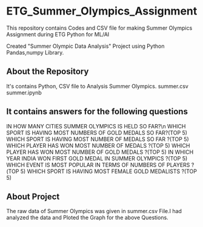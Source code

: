 # ETG_Summer_Olympics_Assignment
This repository contains Codes and CSV file for making Summer Olympics Assignment during ETG Python for ML/AI

Created "Summer Olympic Data Analysis" Project using Python Pandas,numpy Library.

## About the Repository
It's contains Python, CSV file to Analysis Summer Olympics.
summer.csv
summer.ipynb

## It contains answers for the following questions
IN HOW MANY CITIES SUMMER OLYMPICS IS HELD SO FAR?\n
WHICH SPORT IS HAVING MOST NUMBERS OF GOLD MEDALS SO FAR?(TOP 5)
WHICH SPORT IS HAVING MOST NUMBER OF MEDALS SO FAR ?(TOP 5)
WHICH PLAYER HAS WON MOST NUMBER OF MEDALS ?(TOP 5)
WHICH PLAYER HAS WON MOST NUMBER OF GOLD MEDALS ?(TOP 5)
IN WHICH YEAR INDIA WON FIRST GOLD MEDAL IN SUMMER OLYMPICS ?(TOP 5)
WHICH EVENT IS MOST POPULAR IN TERMS OF NUMBERS OF PLAYERS ?(TOP 5)
WHICH SPORT IS HAVING MOST FEMALE GOLD MEDALISTS ?(TOP 5)

## About Project
The raw data of Summer Olympics was given in summer.csv File.I had analyzed the data and Ploted the Graph for the above Questions.
